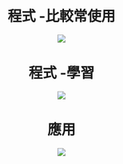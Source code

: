 <h1 align="center">程式 -比較常使用</h1>

<p align="center">
  <a href="https://skillicons.dev">
    <img src="https://skillicons.dev/icons?i=html,js,css,mysql,php,arduino,py" />
  </a>
</p>

<h1 align="center">程式 -學習</h1>

<p align="center">
  <a href="https://skillicons.dev">
    <img src="https://skillicons.dev/icons?i=c,cs,cpp,vue,vite,ts,flutter,nodejs,pytorch,rust" />
  </a>
</p>

<h1 align="center">應用</h1>

<p align="center">
  <a href="https://skillicons.dev">
    <img src="https://skillicons.dev/icons?i=cloudflare,discord,github,raspberrypi,unity,vscode,androidstudio,atom,codepen,docker"/>
  </a>
</p>
  
